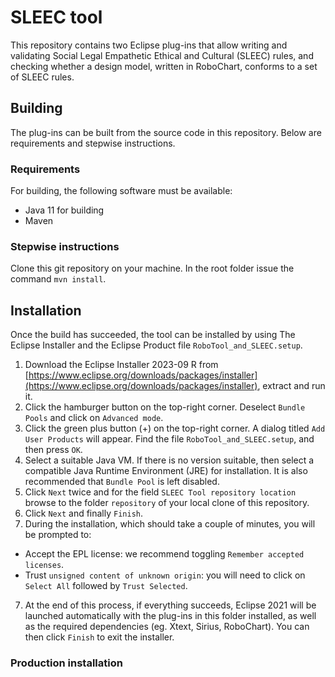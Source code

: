 # SLEEC tool
This repository contains two Eclipse plug-ins that allow writing and validating
Social Legal Empathetic Ethical and Cultural (SLEEC) rules, and checking whether
a design model, written in RoboChart, conforms to a set of SLEEC rules.

## Building
The plug-ins can be built from the source code in this repository. Below are
requirements and stepwise instructions.

### Requirements
For building, the following software must be available:

* Java 11 for building
* Maven

### Stepwise instructions
Clone this git repository on your machine. In the root folder issue the command `mvn install`.

## Installation
Once the build has succeeded, the tool can be installed by using The Eclipse 
Installer and the Eclipse Product file `RoboTool_and_SLEEC.setup`.

1. Download the Eclipse Installer 2023-09 R from [https://www.eclipse.org/downloads/packages/installer](https://www.eclipse.org/downloads/packages/installer), extract and run it.
2. Click the hamburger button on the top-right corner. Deselect `Bundle Pools` and click
on `Advanced mode`.
3. Click the green plus button (+) on the top-right corner. A dialog titled
`Add User Products` will appear. Find the file `RoboTool_and_SLEEC.setup`,
and then press `OK`.
3. Select a suitable Java VM. If there is no version suitable, then select a
compatible Java Runtime Environment (JRE) for installation. It is also
recommended that `Bundle Pool` is left disabled.
4. Click `Next` twice and for the field `SLEEC Tool repository location` browse
to the folder `repository` of your local clone of this repository.
5. Click `Next` and finally `Finish`.
6. During the installation, which should take a couple of minutes, you will be
prompted to:
* Accept the EPL license: we recommend toggling `Remember accepted licenses`.
* Trust `unsigned content of unknown origin`: you will need to click on
    `Select All` followed by `Trust Selected`.
7. At the end of this process, if everything succeeds, Eclipse 2021 will be
launched automatically with the plug-ins in this folder installed, as well
as the required dependencies (eg. Xtext, Sirius, RoboChart). You can then 
click `Finish` to exit the installer.

### Production installation
